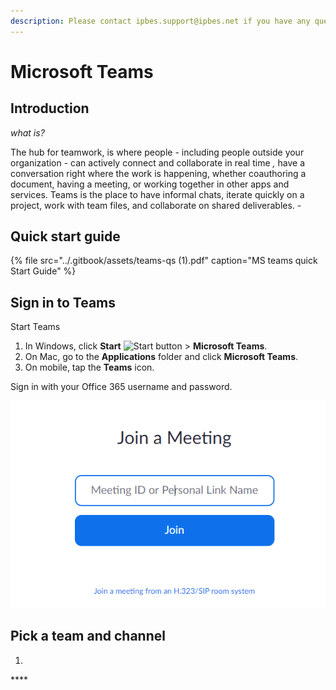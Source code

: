 ```yaml
---
description: Please contact ipbes.support@ipbes.net if you have any questions
---
```


# Microsoft Teams

## Introduction

_what is?_

The hub for teamwork, is where people - including people outside your organization - can actively connect and collaborate in real time _,_ have a conversation right where the work is happening, whether coauthoring a document, having a meeting, or working together in other apps and services. Teams is the place to have informal chats, iterate quickly on a project, work with team files, and collaborate on shared deliverables. -

## Quick start guide

{% file src="../.gitbook/assets/teams-qs \(1\).pdf" caption="MS teams quick Start Guide" %}

## Sign in to Teams

Start Teams

1. In Windows, click **Start** ![Start button](https://support.content.office.net/en-us/media/e7dda90f-7dd2-4c7b-ad9e-1ca9888f8c90.png) &gt; **Microsoft Teams**.
2. On Mac, go to the **Applications** folder and click **Microsoft Teams**.
3. On mobile, tap the **Teams** icon.

Sign in with your Office 365 username and password.

![](../.gitbook/assets/image%20%283%29.png)

## **Pick a team and channel**
1. 

\*\*\*\*

